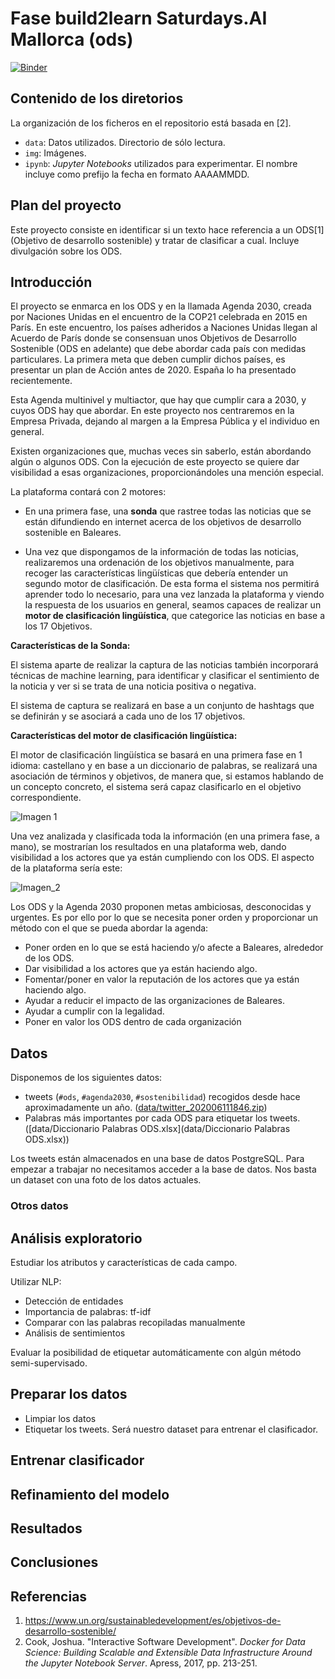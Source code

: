 # Fase build2learn Saturdays.AI Mallorca (ods)

[![Binder](https://mybinder.org/badge_logo.svg)](https://mybinder.org/v2/gh/michelangelocasablancas/ods/master)

## Contenido de los diretorios

La organización de los ficheros en el repositorio está basada en [2].

* `data`: Datos utilizados. Directorio de sólo lectura.
* `img`: Imágenes.
* `ipynb`: _Jupyter Notebooks_ utilizados para experimentar. El nombre incluye como prefijo la fecha en formato AAAAMMDD.

## Plan del proyecto

Este proyecto consiste en identificar si un texto hace referencia a un ODS[1] (Objetivo de desarrollo sostenible)
y tratar de clasificar a cual. Incluye divulgación sobre los ODS.

## Introducción

El proyecto se enmarca en los ODS y en la llamada Agenda 2030, creada por Naciones Unidas en el encuentro de la COP21 
celebrada en 2015 en París. En este encuentro, los países adheridos a Naciones Unidas llegan al Acuerdo de París donde 
se consensuan unos Objetivos de Desarrollo Sostenible (ODS en adelante) que debe abordar cada país con medidas particulares. 
La primera meta que deben cumplir dichos países, es presentar un plan de Acción antes de 2020. España lo ha presentado recientemente. 

Esta Agenda multinivel y multiactor, que hay que cumplir cara a 2030, y cuyos ODS hay que abordar. 
En este proyecto nos centraremos en la Empresa Privada, dejando al margen a la Empresa Pública y el individuo en general. 

Existen organizaciones que, muchas veces sin saberlo, están abordando algún o algunos ODS. 
Con la ejecución de este proyecto se quiere dar visibilidad a esas organizaciones, proporcionándoles una mención especial. 

La plataforma contará con 2 motores:

* En una primera fase, una **sonda** que rastree todas las noticias que se están difundiendo en internet acerca 
de los objetivos de desarrollo sostenible en Baleares.

* Una vez que dispongamos de la información de todas las noticias, realizaremos una ordenación de los objetivos manualmente, 
para recoger las características lingüísticas que debería entender un segundo motor de clasificación. 
De esta forma el sistema nos permitirá aprender todo lo necesario, para una vez lanzada la plataforma y viendo 
la respuesta de los usuarios en general, seamos capaces de realizar un **motor de clasificación lingüística**, que categorice 
las noticias en base a los 17 Objetivos. 

**Características de la Sonda:**

El sistema aparte de realizar la captura de las noticias también incorporará técnicas de machine learning, para identificar 
y clasificar el sentimiento de la noticia y ver si se trata de una noticia positiva o negativa.

El sistema de captura se realizará en base a un conjunto de hashtags que se definirán y se asociará a cada uno de los 17 objetivos.

**Características del motor de clasificación lingüística:**

El motor de clasificación lingüística se basará en una primera fase en 1 idioma: castellano y en base a un diccionario de palabras, 
se realizará una asociación de términos y objetivos, de manera que, si estamos hablando de un concepto concreto, 
el sistema será capaz clasificarlo en el objetivo correspondiente.

![Imagen 1](img/img1.png?raw=true)

Una vez analizada y clasificada toda la información (en una primera fase, a mano), se mostrarían los resultados en una plataforma web, 
dando visibilidad a los actores que ya están cumpliendo con los ODS. El aspecto de la plataforma sería este: 

![Imagen_2](img/img2.png?raw=true)

Los ODS y la Agenda 2030 proponen metas ambiciosas, desconocidas y urgentes. Es por ello por lo que se necesita poner orden y proporcionar un método con el que se pueda abordar la agenda:
*   Poner orden en lo que se está haciendo y/o afecte a Baleares, alrededor de los ODS.
*   Dar visibilidad a los actores que ya están haciendo algo.
*   Fomentar/poner en valor la reputación de los actores que ya están haciendo algo.
*   Ayudar a reducir el impacto de las organizaciones de Baleares.
*   Ayudar a cumplir con la legalidad.
*   Poner en valor los ODS dentro de cada organización

## Datos

Disponemos de los siguientes datos:

* tweets (`#ods`, `#agenda2030`, `#sostenibilidad`) recogidos desde hace aproximadamente un año. ([data/twitter_202006111846.zip](data/twitter_202006111846.zip))
* Palabras más importantes por cada ODS para etiquetar los tweets. ([data/Diccionario Palabras ODS.xlsx](data/Diccionario Palabras ODS.xlsx))

Los tweets están almacenados en una base de datos PostgreSQL. Para empezar a trabajar no necesitamos acceder a la base de datos.
Nos basta un dataset con una foto de los datos actuales.

### Otros datos

## Análisis exploratorio

Estudiar los atributos y características de cada campo.

Utilizar NLP:
* Detección de entidades
* Importancia de palabras: tf-idf
* Comparar con las palabras recopiladas manualmente
* Análisis de sentimientos

Evaluar la posibilidad de etiquetar automáticamente con algún método semi-supervisado.

## Preparar los datos

* Limpiar los datos
* Etiquetar los tweets. Será nuestro dataset para entrenar el clasificador.

## Entrenar clasificador

## Refinamiento del modelo

## Resultados

## Conclusiones

## Referencias

1. https://www.un.org/sustainabledevelopment/es/objetivos-de-desarrollo-sostenible/
1. Cook, Joshua. "Interactive Software Development".
_Docker for Data Science: Building Scalable and Extensible Data Infrastructure Around the Jupyter Notebook Server_. Apress, 2017, pp. 213-251.
